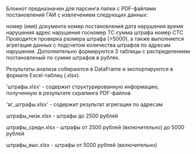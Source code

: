 Блокнот предназначен для парсинга папки с PDF-файлами постановлений ГАИ с извлечением следующих данных:

номер (имя) документа
номер постановления
дата нарушения
время нарушения
адрес нарушения
госномер ТС
сумма штрафа
номер СТС
Проводится проверка размера штрафа (>5000), а также выполняется агрегация данных с подсчетом количества штрафов по адресам нарушения. Дополнительно формируются 3 таблицы с распределением постановленый по сумме штрафов в рублях.

Результаты анализа собираются в DataFrame и экспортируются в формате Excel-таблиц (.xlsx).

'штрафы.xlsx' - содержит структурированную информацию, полученную в результате скрапинга PDF-файлов

'аг_штрафы.xlsx' - содержит результат агрегации по адресам

штрафы_низк.xlsx - штрафы до 2500 рублей

штрафы_средн.xlsx - штрафы от 2500 рублей (включительно) до 5000 рублей

штрафы_выс.xlsx - штрафы от 5000 рублей (включительно)